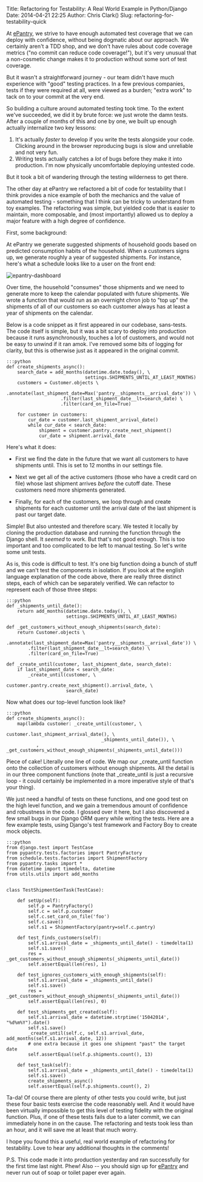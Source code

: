 Title: Refactoring for Testability: A Real World Example in Python/Django
Date: 2014-04-21 22:25
Author: Chris Clark()
Slug: refactoring-for-testability-quick

At [ePantry](https://www.epanty.com/), we strive to have enough automated
test coverage that we can deploy with confidence, without being dogmatic
about our approach. We certainly aren't a TDD shop, and we don't have
rules about code coverage metrics ("no commit can reduce code
coverage!"), but it's very unusual that a non-cosmetic change makes it
to production without some sort of test coverage.

But it wasn't a
straightforward journey - our team didn't have much experience with
"good" testing practices. In a few previous companies, tests if they
were required at all, were viewed as a burden; "extra work" to tack on
to your commit at the very end.

So building a culture
around automated testing took time. To the extent we've succeeded, we
did it by brute force: we just wrote the damn tests. After a couple of
months of this and one by one, we built up enough actually internalize
two key lessons:
  
1.  It's actually *faster* to develop if you write the tests alongside
    your code. Clicking around in the browser reproducing bugs is slow
    and unreliable and not very fun.
2.  Writing tests actually catches a *lot* of bugs before they make it
    into production. I'm now physically uncomfortable deploying
    untested code.

But it took a bit of wandering through the testing wilderness to get there.

The other day at ePantry
we refactored a bit of code for testability that I think provides a nice
example of both the mechanics and the value of automated testing -
something that I think can be tricky to understand from toy examples.
The refactoring was simple, but yielded code that is easier to maintain,
more composable, and (most importantly) allowed us to deploy a major
feature with a high degree of confidence.

First, some background:

At ePantry we generate
suggested shipments of household goods based on predicted consumption
habits of the household. When a customers signs up, we generate roughly
a year of suggested shipments. For instance, here's what a schedule
looks like to a user on the front end:

![epantry-dashboard](http://2.bp.blogspot.com/-Afeap6zt2Lk/U1K2rlIGoSI/AAAAAAAAAJU/1Tbe3S6zLAQ/s1600/Screen+Shot+2014-04-19+at+10.46.34+AM.png)

Over time, the household
"consumes" those shipments and we need to generate more to keep the
calendar populated with future shipments. We wrote a function that would
run as an overnight chron job to "top up" the shipments of all of our
customers so each customer always has at least a year of shipments on
the calendar.

Below is a code snippet
as it first appeared in our codebase, sans-tests. The code itself is
simple, but it was a bit scary to deploy into production because it runs
asynchronously, touches a lot of customers, and would not be easy to
unwind if it ran amok. I've removed some bits of logging for clarity,
but this is otherwise just as it appeared in the original commit.

    :::python
    def create_shipments_async():
        search_date = add_months(datetime.date.today(), \
                                 settings.SHIPMENTS_UNTIL_AT_LEAST_MONTHS)
        customers = Customer.objects \
                     .annotate(last_shipment_date=Max('pantry__shipments__arrival_date')) \
                        .filter(last_shipment_date__lt=search_date) \
                        .filter(card_on_file=True)
    
        for customer in customers:
            cur_date = customer.last_shipment_arrival_date()
            while cur_date < search_date:
                shipment = customer.pantry.create_next_shipment()
                cur_date = shipment.arrival_date

Here's what it does:

- First we find the date in the
future that we want all customers to have shipments until. This is set
to 12 months in our settings file.

- Next we get all of the active
customers (those who have a credit card on file) whose last shipment
arrives *before* the cutoff date. These customers need more shipments
generated.

- Finally, for each of the
customers, we loop through and create shipments for each customer until
the arrival date of the last shipment is past our target
date.

Simple! But also
untested and therefore scary. We tested it locally by cloning the
production database and running the function through the Django shell.
It *seemed* to work. But that's not good enough. This is too important
and too complicated to be left to manual testing. So let's write some
unit tests.

As is, this code is
difficult to test. It's one big function doing a bunch of stuff and we
can't test the components in isolation. If you look at the english
language explanation of the code above, there are really three distinct
steps, each of which can be separately verified. We can refactor to
represent each of those three steps:

    :::python
    def _shipments_until_date():
        return add_months(datetime.date.today(), \
                          settings.SHIPMENTS_UNTIL_AT_LEAST_MONTHS)
    
    def _get_customers_without_enough_shipments(search_date):
        return Customer.objects \
            .annotate(last_shipment_date=Max('pantry__shipments__arrival_date')) \
            .filter(last_shipment_date__lt=search_date) \
            .filter(card_on_file=True)
    
    def _create_until(customer, last_shipment_date, search_date):
        if last_shipment_date < search_date:
            _create_until(customer, \
                          customer.pantry.create_next_shipment().arrival_date, \
                          search_date)
        
Now what does our top-level function look like?

    :::python
    def create_shipments_async():
        map(lambda customer: _create_until(customer, \
                                       customer.last_shipment_arrival_date(), \
                                       _shipments_until_date()), \
               , _get_customers_without_enough_shipments(_shipments_until_date()))

Piece of cake! Literally one line of code. We map our \_create\_until function onto the
collection of customers without enough shipments. All the detail is in
our three component functions (note that \_create\_until is just a
recursive loop - it could certainly be implemented in a more imperative
style of that's your thing).

We just need a handful
of tests on these functions, and one good test on the high level
function, and we gain a tremendous amount of confidence and robustness
in the code. I glossed over it here, but I also discovered a few small
bugs in our Django ORM query while writing the tests. Here are a few
example tests, using Django's test framework and Factory Boy to create
mock objects.

    :::python
    from django.test import TestCase
    from pypantry.tests.factories import PantryFactory
    from schedule.tests.factories import ShipmentFactory
    from pypantry.tasks import *
    from datetime import timedelta, datetime
    from utils.utils import add_months
    
    
    class TestShipmentGenTask(TestCase):
    
        def setUp(self):
            self.p = PantryFactory()
            self.c = self.p.customer
            self.c.set_card_on_file('foo')
            self.c.save()
            self.s1 = ShipmentFactory(pantry=self.c.pantry)
    
        def test_finds_customers(self):
            self.s1.arrival_date = _shipments_until_date() - timedelta(1)
            self.s1.save()
            res = _get_customers_without_enough_shipments(_shipments_until_date())
            self.assertEqual(len(res), 1)
    
        def test_ignores_customers_with_enough_shipments(self):
            self.s1.arrival_date = _shipments_until_date()
            self.s1.save()
            res = _get_customers_without_enough_shipments(_shipments_until_date())
            self.assertEqual(len(res), 0)
    
        def test_shipments_get_created(self):
            self.s1.arrival_date = datetime.strptime('15042014', "%d%m%Y").date()
            self.s1.save()
            _create_until(self.c, self.s1.arrival_date, add_months(self.s1.arrival_date, 12))
            # one extra because it goes one shipment "past" the target date
            self.assertEqual(self.p.shipments.count(), 13) 
    
        def test_task(self):
            self.s1.arrival_date = _shipments_until_date() - timedelta(1)
            self.s1.save()
            create_shipments_async()
            self.assertEqual(self.p.shipments.count(), 2)
    
Ta-da! Of course there
are plenty of other tests you could write, but just these four basic
tests exercise the code reasonably well. And it would have been
virtually impossible to get this level of testing fidelity with the
original function. Plus, if one of these tests fails due to a later
commit, we can immediately hone in on the cause. The refactoring and
tests took less than an hour, and it will save me at least that much
worry.

I hope you found this a
useful, real world example of refactoring for testability. Love to hear
any additional thoughts in the comments!

P.S. This code made it
into production yesterday and ran successfully for the first time last
night. Phew! Also -- you should sign up for
[ePantry](https://www.epantry.com/) and never run out of soap or toilet
paper ever again.
